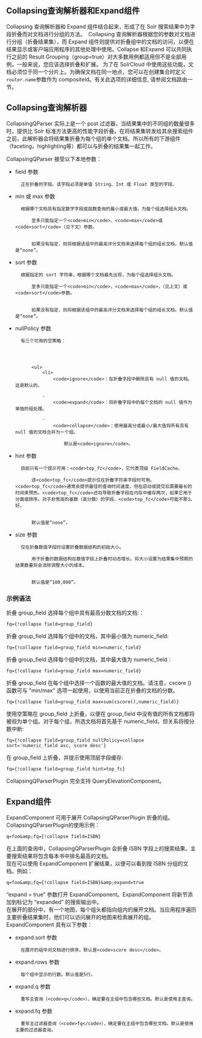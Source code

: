 ## Collapsing查询解析器和Expand组件 
<div class="content-intro view-box ">Collapsing 查询解析器和 Expand 组件结合起来，形成了在 Solr 搜索结果中为字段折叠而对文档进行分组的方法。   
Collapsing 查询解析器根据您的参数对文档进行分组（折叠结果集），而 Expand 组件则提供对折叠组中的文档的访问，以便在结果显示或客户端应用程序的其他处理中使用。Collapse 和Expand 可以共同执行之前的 Result Grouping（group=true）对大多数用例都适用但不是全部用例。一般来说，您应该选择折叠和扩展。  
为了在 SolrCloud 中使用这些功能，文档必须位于同一个分片上。为确保文档在同一地点，您可以在创建集合时定义<code>router.name</code>参数作为 compositeId。有关此选项的详细信息, 请参阅文档路由一节。   
<h2>Collapsing查询解析器  
</h2>
CollapsingQParser 实际上是一个 post 过滤器，当结果集中的不同组的数量很多时，提供比 Solr 标准方法更高的性能字段折叠。在将结果集转发给其余搜索组件之前，此解析器会将结果集折叠为每个组的单个文档。所以所有的下游组件（faceting，highlighting等）都可以与折叠的结果集一起工作。
      
  
CollapsingQParser 接受以下本地参数：  
- field 参数  

   
        正在折叠的字段。该字段必须是单值 String、Int 或 Float 类型的字段。  
    
- min 或 max 参数  

        根据哪个文档具有指定数字字段或函数查询的最小或最大值，为每个组选择组头文档。  
        
            至多只能指定一个<code>min</code>，<code>max</code>或<code>sort</code>（见下文）参数。  
          
        
            如果没有指定，则将根据该组中的最高评分文档来选择每个组的组长文档。默认值是“none”。  
          
    
- sort 参数  

   
        根据指定的 sort 字符串，根据哪个文档最先出现，为每个组选择组头文档。  
        
            至多只能指定一个<code>min</code>，<code>max</code>，（见上文）或<code>sort</code>参数。  
          
        
            如果没有指定，则将根据该组中的最高评分文档来选择每个组的组长文档。默认值是“none”。  
          
    
- nullPolicy 参数  

   
        有三个可用的空策略：
              
          
   
        
            <ul>
                <li>
                    <code>ignore</code>：在折叠字段中删除具有 null 值的文档。这是默认的。  
                
                - 
                    <code>expand</code>：将折叠字段中的每个文档的 null 值作为单独的组处理。  
                
                - 
                    <code>collapse</code>：使用最高分或最小/最大值将所有具有 null 值的文档合并为一个组。  
                    
                        默认是<code>ignore</code>。  
                      
                
            
          
    </li><li>hint 参数  

   
        目前只有一个提示可用：<code>top_fc</code>，它代表顶级 FieldCache。  
        
            该<code>top_fc</code>提示仅在折叠字符串字段时可用。<code>top_fc</code>通常会提供最佳的查询时间速度，但在启动或提交后需要最长的时间来预热。<code>top_fc</code>还将导致折叠字段在内存中缓存两次，如果它用于分面或排序。对于非常高的基数（高分数）的字段，<code>top_fc</code>可能不那么好。  
          
        
            默认值是“none”。  
          
    </li><li>size 参数  

 
        仅在折叠数值字段时设置折叠数据结构的初始大小。  
        
            用于折叠的数据结构在数值字段上折叠时动态增长。将大小设置为结果集中预期的结果数量将会消除调整大小的成本。  
          
        
            默认值是“100,000”。  
          
    </li>
</ul>

### 示例语法

折叠 group_field 选择每个组中具有最高分数文档的文档:：  
```
fq={!collapse field=group_field}
```

折叠 group_field 选择每个组中的文档，其中最小值为 numeric_field:  
```
fq={!collapse field=group_field min=numeric_field}
```

折叠 group_field 选择每个组中的文档，其中最大值为 numeric_field：  
```
fq={!collapse field=group_field max=numeric_field}
```

折叠 group_field 在每个组中选择一个函数的最大值的文档。请注意，cscore () 函数可与 "min/max" 选项一起使用，以使用当前正在折叠的文档的分数。  
```
fq={!collapse field=group_field max=sum(cscore(),numeric_field)}
```

使用空策略在 group_field 上折叠，以便在 group_field 中没有值的所有文档都将被视为单个组。对于每个组，所选文档将首先基于 numeric_field，但关系将按分数中断:  
```
fq={!collapse field=group_field nullPolicy=collapse sort='numeric_field asc, score desc'}
```

在 group_field 上折叠，并提示使用顶层字段缓存:  
```
fq={!collapse field=group_field hint=top_fc}
```

CollapsingQParserPlugin 完全支持 QueryElevationComponent。  

## Expand组件

ExpandComponent 可用于展开 CollapsingQParserPlugin 折叠的组。  
CollapsingQParserPlugin的使用示例：  
```
q=foo&amp;fq={!collapse field=ISBN}
```

在上面的查询中，CollapsingQParserPlugin 会折叠 ISBN 字段上的搜索结果。主要搜索结果将包含每本书中排名最高的文档。  
现在可以使用 ExpandComponent 扩展结果，以便可以看到按 ISBN 分组的文档。例如：  
```
q=foo&amp;fq={!collapse field=ISBN}&amp;expand=true
```

“expand = true” 参数打开 ExpandComponent。ExpandComponent 将新节添加到标记为 “expanded” 的搜索输出中。  
在展开的部分中，有一个地图，每个组头都指向组内的展开文档。当应用程序遍历主要折叠结果集时，他们可以访问展开的地图来检索展开的组。  
ExpandComponent 具有以下参数：  
- expand.sort 参数  

        在展开的组中对文档进行排序。默认是<code>score desc</code>。  
    
- expand.rows 参数  

    
        每个组中显示的行数。默认值是5行。  
    
- expand.q 参数  

    
        重写主查询（<code>q</code>），确定要在主组中包含哪些文档。默认是使用主查询。  
    
- expand.fq 参数  

  
        重写主过滤器查询（<code>fq</code>），确定要在主组中包含哪些文档。默认是使用主要的过滤器查询。  
    

